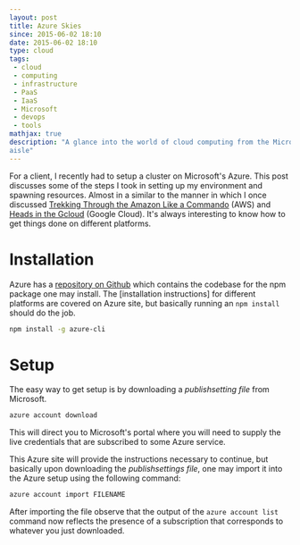```yaml
---
layout: post
title: Azure Skies
since: 2015-06-02 18:10
date: 2015-06-02 18:10
type: cloud
tags:
 - cloud
 - computing
 - infrastructure
 - PaaS
 - IaaS
 - Microsoft
 - devops
 - tools
mathjax: true
description: "A glance into the world of cloud computing from the Microsoft 
aisle"
---
```

For a client, I recently had to setup a cluster on Microsoft's Azure. This post
discusses some of the steps I took in setting up my environment and spawning 
resources. Almost in a similar to the manner in which I once discussed 
[Trekking Through the Amazon Like a Commando][aws-post] (AWS) and [Heads in 
the Gcloud][gce-post] (Google Cloud). It's always interesting to know how to 
get things done on different platforms.

[aws-post]: http://vid.bina.me/web/trekking-through-the-aws-jungle/
[gce-post]: http://vid.bina.me/web/heads-in-the-gcloud/

# Installation
Azure has a [repository on Github][git-azure-cli] which contains the codebase 
for the npm package one may install. The [installation instructions] for 
different platforms are covered on Azure site, but basically running an 
`npm install` should do the job.

```bash
npm install -g azure-cli
```
[git-azure-cli]: https://github.com/azure/azure-xplat-cli
[azure-cli]: https://azure.microsoft.com/en-us/documentation/articles/xplat-cli-install/

# Setup
The easy way to get setup is by downloading a _publishsetting file_ from 
Microsoft.

```bash
azure account download
```

This will direct you to Microsoft's portal where you will need to supply the 
live credentials that are subscribed to some Azure service.

This Azure site will provide the instructions necessary to continue, but 
basically upon downloading the _publishsettings file_, one may import it into 
the Azure setup using the following command:

```bash
azure account import FILENAME
```
After importing the file observe that the output of the `azure account list`
command now reflects the presence of a subscription that corresponds  to 
whatever you just downloaded.
